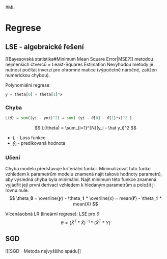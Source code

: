 #ML 
# Regrese
## LSE - algebraické řešení
[[Bayesovská statistika#Minimum Mean Square Error|MSE?]]
metodou nejmenších čtverců = Least-Squares Estimation 
Nevýhodou metody je nutnost počítat inverzi pro ohromné matice (výpočetně náročné, zatížen numerickou chybou).

Polynomiální regrese
```Python
y = theta[0] + theta[1]*x
```

### Chyba
```Python
L(𝜃) = sum((yi - yni)^2) = sum( (yi - 𝜃[0] - 𝜃[1]*x)^2 )
```

$$
L(\theta) = \sum_{i=1}^{N}(y_i - \hat y_i)^2
$$
- $L$ - Loss funkce
- $\hat y_i$ - predikovaná hodnota

### Učení
Chyba modelu představuje kriteriální funkci. Minimalizovat tuto funkci vzhledem k parametrům modelu znamená najít takové hodnoty parametrů, aby výsledná chyba byla minimální. Najít minimum této funkce znamená vyjádřit její první derivaci vzhledem k hledaným parametrům a položit ji rovnu nule. 
$$
\theta_𝟎 = \overline{𝒚} - \theta_𝟏 * \overline{x} = mean(𝒀) - \theta_𝟏 * mean(X)
$$

Vícenásobná LR (lineární regrese): LSE pro $\theta$
$$
\theta = \left(\widetilde{X}^T*\widetilde{X}\right)^{-1} * \left(\widetilde{X}^T*Y\right)
$$

## SGD
![[SGD - Metoda nejvyššího spádu]]
